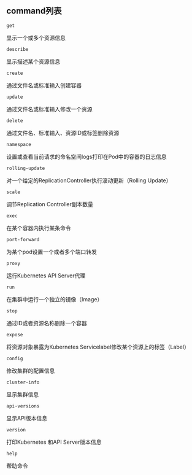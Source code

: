## command列表

```
get
```
显示一个或多个资源信息

```
describe
```

显示描述某个资源信息

```
create
```

通过文件名或标准输入创建容器

```
update
```

通过文件名或标准输入修改一个资源

```
delete
```

通过文件名、标准输入、资源ID或标签删除资源

```
namespace
```

设置或查看当前请求的命名空间logs打印在Pod中的容器的日志信息

```
rolling-update
```

对一个给定的ReplicationController执行滚动更新（Rolling Update）

```
scale
```

调节Replication Controller副本数量

```
exec
```

在某个容器内执行某条命令

```
port-forward
```

为某个pod设置一个或者多个端口转发

```
proxy
```

运行Kubernetes API Server代理

```
run
```

在集群中运行一个独立的镜像（Image）

```
stop
```

通过ID或者资源名称删除一个容器

```
expose
```

将资源对象暴露为Kubernetes Servicelabel修改某个资源上的标签（Label）

```
config
```

修改集群的配置信息

```
cluster-info
```

显示集群信息

```
api-versions
```

显示API版本信息

```
version
```

打印Kubernetes 和API Server版本信息

```
help
```

帮助命令
